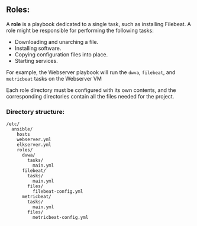 ## Roles:
A **role** is a playbook dedicated to a single task, such as installing Filebeat. A role might be responsible for performing the following tasks:
- Downloading and unarching a file.
- Installing software.
- Copying configuration files into place.
- Starting services.

For example, the Webserver playbook will run the `dwva`, `filebeat`, and `metricbeat` tasks on the Webserver VM

Each role directory must be configured with its own contents, and the corresponding directories contain all the files needed for the project.

### Directory structure:

```
/etc/
  ansible/
    hosts
    webserver.yml
    elkserver.yml
    roles/
      dvwa/
        tasks/
          main.yml
      filebeat/
        tasks/
          main.yml
        files/
          filebeat-config.yml
      metricbeat/
        tasks/
          main.yml
        files/
          metricbeat-config.yml
```
